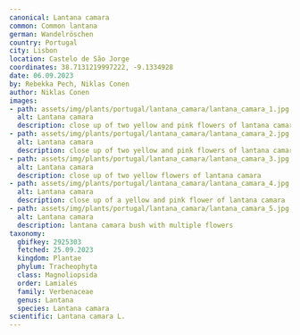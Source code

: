 ```yaml
---
canonical: Lantana camara
common: Common lantana
german: Wandelröschen
country: Portugal
city: Lisbon
location: Castelo de São Jorge
coordinates: 38.7131219997222, -9.1334928
date: 06.09.2023
by: Rebekka Pech, Niklas Conen
author: Niklas Conen
images:
- path: assets/img/plants/portugal/lantana_camara/lantana_camara_1.jpg
  alt: Lantana camara
  description: close up of two yellow and pink flowers of lantana camara
- path: assets/img/plants/portugal/lantana_camara/lantana_camara_2.jpg
  alt: Lantana camara
  description: close up of two yellow and pink flowers of lantana camara
- path: assets/img/plants/portugal/lantana_camara/lantana_camara_3.jpg
  alt: Lantana camara
  description: close up of two yellow flowers of lantana camara
- path: assets/img/plants/portugal/lantana_camara/lantana_camara_4.jpg
  alt: Lantana camara
  description: close up of a yellow and pink flower of lantana camara
- path: assets/img/plants/portugal/lantana_camara/lantana_camara_5.jpg
  alt: Lantana camara
  description: lantana camara bush with multiple flowers
taxonomy:
  gbifkey: 2925303
  fetched: 25.09.2023
  kingdom: Plantae
  phylum: Tracheophyta
  class: Magnoliopsida
  order: Lamiales
  family: Verbenaceae
  genus: Lantana
  species: Lantana camara
scientific: Lantana camara L.
---
```

